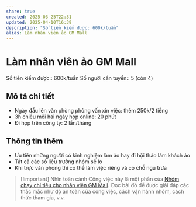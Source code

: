 ```yaml
---
share: true
created: 2025-03-25T22:31
updated: 2025-04-10T16:39
description: "Số tiền kiếm được: 600k/tuần"
alias: Làm nhân viên ảo GM Mall
---
```

# Làm nhân viên ảo GM Mall 
Số tiền kiếm được:: 600k/tuần
Số người cần tuyển:: 5 (còn 4)

## Mô tả chi tiết
- Ngày đầu lên văn phòng phỏng vấn xin việc: thêm 250k/2 tiếng
- 3h chiều mỗi hai ngày họp online: 20 phút
- Đi họp trên công ty: 2 lần/tháng

## Thông tin thêm
- Ưu tiên những người có kinh nghiệm làm ảo hay đi hội thảo làm khách ảo
- Tất cả các số liệu trưởng nhóm sẽ lo
- Khi trực văn phòng thì có thể làm việc riêng và có chỗ ngủ trưa

> [!important] Nhìn toàn cảnh
> Công việc này là một phần của [Nhóm chạy chỉ tiêu cho nhân viên GM Mall](./index.md). Đọc bài đó để được giải đáp các thắc mắc như độ an toàn của công việc, cách vận hành nhóm, cách thức tham gia, v.v.